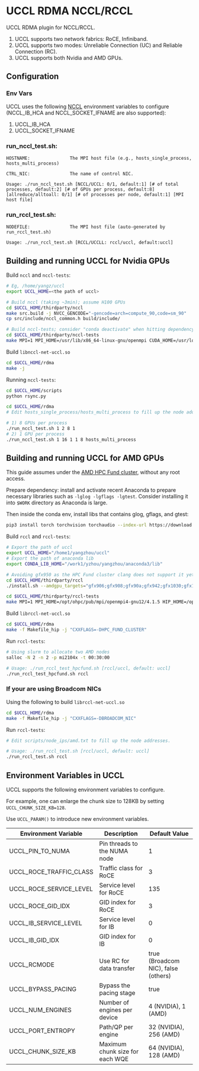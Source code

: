 # UCCL RDMA NCCL/RCCL

UCCL RDMA plugin for NCCL/RCCL.

1. UCCL supports two network fabrics: RoCE, Infiniband.
2. UCCL supports two modes: Unreliable Connection (UC) and Reliable Connection (RC).
3. UCCL supports both Nvidia and AMD GPUs.

## Configuration
### Env Vars
UCCL uses the following [NCCL](https://docs.nvidia.com/deeplearning/nccl/user-guide/docs/env.html) environment variables to configure (NCCL_IB_HCA and NCCL_SOCKET_IFNAME are also supported):
1. UCCL_IB_HCA
2. UCCL_SOCKET_IFNAME

### run_nccl_test.sh:
```
HOSTNAME:               The MPI host file (e.g., hosts_single_process, hosts_multi_process)

CTRL_NIC:               The name of control NIC.

Usage: ./run_nccl_test.sh [NCCL/UCCL: 0/1, default:1] [# of total processes, default:2] [# of GPUs per process, default:8] [allreduce/alltoall: 0/1] [# of processes per node, default:1] [MPI host file]
```

### run_rccl_test.sh: 
```
NODEFILE:               The MPI host file (auto-generated by run_rccl_test.sh)

Usage: ./run_rccl_test.sh [RCCL/UCCLL: rccl/uccl, default:uccl]
```

## Building and running UCCL for Nvidia GPUs

Build `nccl` and `nccl-tests`: 

```bash
# Eg, /home/yangz/uccl
export UCCL_HOME=<the path of uccl>

# Build nccl (taking ~3min); assume H100 GPUs
cd $UCCL_HOME/thirdparty/nccl
make src.build -j NVCC_GENCODE="-gencode=arch=compute_90,code=sm_90"
cp src/include/nccl_common.h build/include/

# Build nccl-tests; consider "conda deactivate" when hitting dependency errors
cd $UCCL_HOME/thirdparty/nccl-tests
make MPI=1 MPI_HOME=/usr/lib/x86_64-linux-gnu/openmpi CUDA_HOME=/usr/local/cuda NCCL_HOME=$UCCL_HOME/thirdparty/nccl/build -j
```

Build `libnccl-net-uccl.so`

```bash
cd $UCCL_HOME/rdma
make -j
```

Running `nccl-tests`:

```bash
cd $UCCL_HOME/scripts
python rsync.py

cd $UCCL_HOME/rdma
# Edit hosts_single_process/hosts_multi_process to fill up the node addresses. 

# 1) 8 GPUs per process
./run_nccl_test.sh 1 2 8 1
# 2) 1 GPU per process
./run_nccl_test.sh 1 16 1 1 8 hosts_multi_process
```


## Building and running UCCL for AMD GPUs

This guide assumes under the [AMD HPC Fund cluster](https://amdresearch.github.io/hpcfund/hardware.html), without any root access. 

Prepare dependency: install and activate recent Anaconda to prepare necessary libraries such as `-lglog -lgflags -lgtest`. Consider installing it into `$WORK` directory as Anaconda is large. 

Then inside the conda env, install libs that contains glog, gflags, and gtest: 
```bash
pip3 install torch torchvision torchaudio --index-url https://download.pytorch.org/whl/rocm6.3
```

Build `rccl` and `rccl-tests`: 

```bash
# Export the path of uccl
export UCCL_HOME="/home1/yangzhou/uccl"
# Export the path of anaconda lib
export CONDA_LIB_HOME="/work1/yzhou/yangzhou/anaconda3/lib"

# Avoiding gfx950 as the HPC Fund cluster clang does not support it yet. Note this takes ~20min. 
cd $UCCL_HOME/thirdparty/rccl
./install.sh --amdgpu_targets="gfx906;gfx908;gfx90a;gfx942;gfx1030;gfx1100;gfx1101;gfx1102;gfx1200;gfx1201" -j 16

cd $UCCL_HOME/thirdparty/rccl-tests
make MPI=1 MPI_HOME=/opt/ohpc/pub/mpi/openmpi4-gnu12/4.1.5 HIP_HOME=/opt/rocm-6.3.1 NCCL_HOME=/opt/rocm-6.3.1/include/rccl CUSTOM_RCCL_LIB=/opt/rocm-6.3.1/lib/librccl.so -j
```

Build `librccl-net-uccl.so`

```bash
cd $UCCL_HOME/rdma
make -f Makefile_hip -j "CXXFLAGS=-DHPC_FUND_CLUSTER"
```

Run `rccl-tests`:

```bash
# Using slurm to allocate two AMD nodes
salloc -N 2 -n 2 -p mi2104x -t 00:30:00

# Usage: ./run_rccl_test_hpcfund.sh [rccl/uccl, default: uccl]
./run_rccl_test_hpcfund.sh rccl
```

### If your are using Broadcom NICs

Using the following to build `librccl-net-uccl.so`

```bash
cd $UCCL_HOME/rdma
make -f Makefile_hip -j "CXXFLAGS=-DBROADCOM_NIC"
```

Run `rccl-tests`:

```bash
# Edit scripts/node_ips/amd.txt to fill up the node addresses. 

# Usage: ./run_rccl_test.sh [rccl/uccl, default: uccl]
./run_rccl_test.sh rccl
```

## Environment Variables in UCCL

UCCL supports the following environment variables to configure.

For example, one can enlarge the chunk size to 128KB by setting `UCCL_CHUNK_SIZE_KB=128`. 

Use `UCCL_PARAM()` to introduce new environment variables.

| Environment Variable | Description | Default Value |
|---------------------|-------------|---------------|
| UCCL_PIN_TO_NUMA |Pin threads to the NUMA node | 1 |
| UCCL_ROCE_TRAFFIC_CLASS | Traffic class for RoCE | 3 |
| UCCL_ROCE_SERVICE_LEVEL | Service level for RoCE | 135 |
| UCCL_ROCE_GID_IDX | GID index for RoCE | 3 |
| UCCL_IB_SERVICE_LEVEL | Service level for IB | 0 |
| UCCL_IB_GID_IDX | GID index for IB | 0 |
| UCCL_RCMODE | Use RC for data transfer | true (Broadcom NIC), false (others) |
| UCCL_BYPASS_PACING | Bypass the pacing stage | true |
| UCCL_NUM_ENGINES | Number of engines per device | 4 (NVIDIA), 1 (AMD) |
| UCCL_PORT_ENTROPY | Path/QP per engine | 32 (NVIDIA), 256 (AMD) |
| UCCL_CHUNK_SIZE_KB | Maximum chunk size for each WQE | 64 (NVIDIA), 128 (AMD) |
